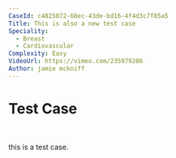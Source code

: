 ```yaml
---
CaseId: c4825072-68ec-43de-bd16-4f4d3c7f85a5
Title: This is also a new test case
Speciality:
  - Breast
  - Cardiovascular
Complexity: Easy
VideoUrl: https://vimeo.com/235979286
Author: jamie mckniff
---
```


<h1>Test Case</h1><p><br></p><p>this is a test case.</p>